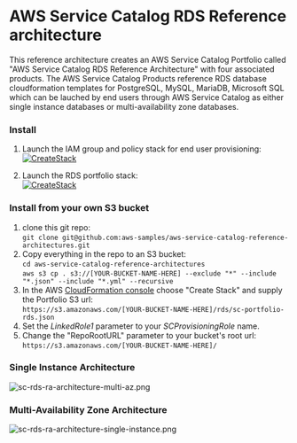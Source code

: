 # AWS Service Catalog RDS Reference architecture

This reference architecture creates an AWS Service Catalog Portfolio called
 "AWS Service Catalog RDS Reference Architecture" with four associated products.
 The AWS Service Catalog Products reference RDS database cloudformation templates for
 PostgreSQL, MySQL, MariaDB, Microsoft SQL which can be lauched by end users through AWS
 Service Catalog as either single instance databases or multi-availability zone databases.

### Install  
1. Launch the IAM group and policy stack for end user provisioning:  
[![CreateStack](https://s3.amazonaws.com/cloudformation-examples/cloudformation-launch-stack.png)](https://console.aws.amazon.com/cloudformation/home?region=us-east-1#/stacks/new?stackName=SC-RA-IAM-Endusers&templateURL=https://s3.amazonaws.com/aws-service-catalog-reference-architectures/iam/sc-enduser-iam.yml)  

2. Launch the RDS portfolio stack:  
[![CreateStack](https://s3.amazonaws.com/cloudformation-examples/cloudformation-launch-stack.png)](https://console.aws.amazon.com/cloudformation/home?region=us-east-1#/stacks/new?stackName=SC-RA-RDSPortfolio&templateURL=https://s3.amazonaws.com/aws-service-catalog-reference-architectures/rds/sc-portfolio-rds.json)


### Install from your own S3 bucket  
1. clone this git repo:  
  ```git clone git@github.com:aws-samples/aws-service-catalog-reference-architectures.git```  
2. Copy everything in the repo to an S3 bucket:  
  ```cd aws-service-catalog-reference-architectures```  
  ```aws s3 cp . s3://[YOUR-BUCKET-NAME-HERE] --exclude "*" --include "*.json" --include "*.yml" --recursive```  
3. In the AWS [CloudFormation console](https://console.aws.amazon.com/cloudformation) choose "Create Stack" and supply the Portfolio S3 url:  
  ```https://s3.amazonaws.com/[YOUR-BUCKET-NAME-HERE]/rds/sc-portfolio-rds.json```  
4. Set the _LinkedRole1_ parameter to your _SCProvisioningRole_ name.
5. Change the "RepoRootURL" parameter to your bucket's root url:  
  ```https://s3.amazonaws.com/[YOUR-BUCKET-NAME-HERE]/```

### Single Instance Architecture  
![sc-rds-ra-architecture-multi-az.png](sc-rds-ra-architecture-single-instance.png)


### Multi-Availability Zone Architecture  
![sc-rds-ra-architecture-single-instance.png](sc-rds-ra-architecture-multi-az.png)

